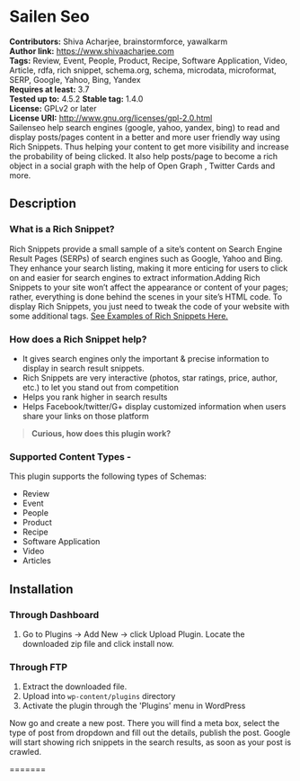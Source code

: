  
# Sailen Seo #
**Contributors:** Shiva Acharjee, brainstormforce, yawalkarm  
**Author link:** https://www.shivaacharjee.com  
**Tags:** Review, Event, People, Product, Recipe, Software Application, Video, Article, rdfa, rich snippet, schema.org, schema, microdata, microformat, SERP, Google, Yahoo, Bing, Yandex  
**Requires at least:** 3.7  
**Tested up to:** 4.5.2 
**Stable tag:** 1.4.0  
**License:** GPLv2 or later  
**License URI:** http://www.gnu.org/licenses/gpl-2.0.html  
Sailenseo  help search engines (google, yahoo, yandex, bing) to read and display posts/pages content in a better and more user friendly way using Rich Snippets. Thus helping your content to get more visibility and increase the probability of being clicked. It also help posts/page to become a rich object in a social graph with the help of Open Graph , Twitter Cards and more.

## Description ##

### What is a Rich Snippet? ###
Rich Snippets provide a small sample of a site’s content on Search Engine Result Pages (SERPs) of search engines such as Google, Yahoo and Bing. They enhance your search listing, making it more enticing for users to click on and easier for search engines to extract information.Adding Rich Snippets to your site won’t affect the appearance or content of your pages; rather, everything is done behind the scenes in your site’s HTML code. To display Rich Snippets, you just need to tweak the code of your website with some additional tags.
[See Examples of Rich Snippets Here.](http://www.6smarketing.com/blog/what-are-rich-snippets-and-when-to-use-them/ "Rich Snippets Examples")

### How does a Rich Snippet help? ###
- It gives search engines only the important & precise information to display in search result snippets.
- Rich Snippets are very interactive (photos, star ratings, price, author, etc.) to let you stand out from competition
- Helps you rank higher in search results
- Helps Facebook/twitter/G+ display customized  information when users share your links on those platform
> **Curious, how does this plugin work?**


### Supported Content Types - ###
This plugin supports the following types of Schemas:
* Review
* Event
* People
* Product
* Recipe
* Software Application
* Video
* Articles 

 

## Installation ##

### Through Dashboard ###
1. Go to Plugins -> Add New -> click Upload Plugin. Locate the downloaded zip file and click install now.

### Through FTP ###
1. Extract the downloaded file. 
1. Upload into `wp-content/plugins` directory
2. Activate the plugin through the 'Plugins' menu in WordPress

Now go and create a new post. There you will find a meta box, select the type of post from dropdown and fill out the details, publish the post.
Google will start showing rich snippets in the search results, as soon as your post is crawled.

=======
 
